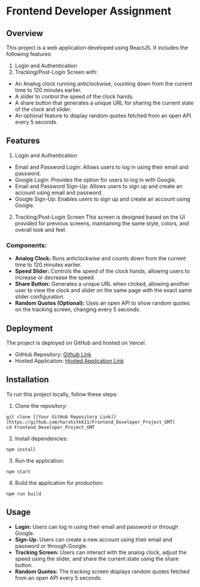 # Frontend Developer Assignment

## Overview
This project is a web application developed using ReactJS. It includes the following features:

1. Login and Authentication
2. Tracking/Post-Login Screen with:
- An Analog clock running anticlockwise, counting down from the current time to 120 minutes earlier.
- A slider to control the speed of the clock hands.
- A share button that generates a unique URL for sharing the current state of the clock and slider.
- An optional feature to display random quotes fetched from an open API every 5 seconds.

## Features
1. Login and Authentication
- Email and Password Login: Allows users to log in using their email and password.
- Google Login: Provides the option for users to log in with Google.
- Email and Password Sign-Up: Allows users to sign up and create an account using email and password.
- Google Sign-Up: Enables users to sign up and create an account using Google.
2. Tracking/Post-Login Screen
This screen is designed based on the UI provided for previous screens, maintaining the same style, colors, and overall look and feel.

### Components:
- **Analog Clock:**
Runs anticlockwise and counts down from the current time to 120 minutes earlier.
- **Speed Slider:**
Controls the speed of the clock hands, allowing users to increase or decrease the speed.
- **Share Button:**
Generates a unique URL when clicked, allowing another user to view the clock and slider on the same page with the exact same slider configuration.
- **Random Quotes (Optional):**
Uses an open API to show random quotes on the tracking screen, changing every 5 seconds.

## Deployment
The project is deployed on GitHub and hosted on Vercel.

- GitHub Repository: [Github Link](https://github.com/harshitkk11/Frontend_Developer_Project_GMT)
- Hosted Application: [Hosted Application Link](https://gmt-assignment.vercel.app/)

## Installation
To run this project locally, follow these steps:

1. Clone the repository:
```
git clone [[Your GitHub Repository Link]](https://github.com/harshitkk11/Frontend_Developer_Project_GMT)
cd Frontend_Developer_Project_GMT
```

2. Install dependencies:
```
npm install
```

3. Run the application:
```
npm start
```

4. Build the application for production:
```
npm run build
```

## Usage
- **Login:** Users can log in using their email and password or through Google.
- **Sign-Up:** Users can create a new account using their email and password or through Google.
- **Tracking Screen:** Users can interact with the analog clock, adjust the speed using the slider, and share the current state using the share button.
- **Random Quotes:** The tracking screen displays random quotes fetched from an open API every 5 seconds.

